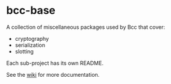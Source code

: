 # bcc-base

A collection of miscellaneous packages used by Bcc that cover:

* cryptography
* serialization
* slotting

Each sub-project has its own README.

See the [wiki](https://github.com/The-Blockchain-Company/bcc-base/wiki) for more documentation.

